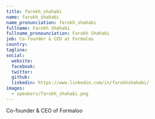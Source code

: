 ```yaml
---
title: farokh_shahabi
name: farokh_shahabi
name_pronunciation: farokh_shahabi
fullname: Farokh Shahabi
fullname_pronounciation: Farokh Shahabi
job: Co-founder & CEO at Formaloo
country: 
tagline: 
social:
  website: 
  facebook:
  twitter:
  github: 
  linkedin: https://www.linkedin.com/in/farokhshahabi/
images:
  - speakers/farokh_shahabi.png
---
```


Co-founder & CEO of Formaloo